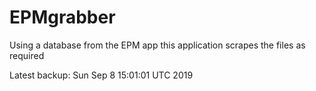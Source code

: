# EPMgrabber
Using a database from the EPM app this application scrapes the files as required


Latest backup: Sun Sep 8 15:01:01 UTC 2019
